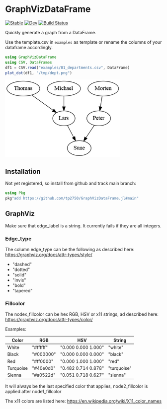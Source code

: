 # GraphVizDataFrame

[![Stable](https://img.shields.io/badge/docs-stable-blue.svg)](https://tp2750.github.io/GraphVizDataFrame.jl/stable/)
[![Dev](https://img.shields.io/badge/docs-dev-blue.svg)](https://tp2750.github.io/GraphVizDataFrame.jl/dev/)
[![Build Status](https://github.com/tp2750/GraphVizDataFrame.jl/actions/workflows/CI.yml/badge.svg?branch=main)](https://github.com/tp2750/GraphVizDataFrame.jl/actions/workflows/CI.yml?query=branch%3Amain)


Quickly generate a graph from a DataFrame.

Use the template.csv in `examples` as template or rename the columns of your dataframe accordingly.

``` julia
using GraphVizDataFrame
using CSV, DataFrames
df1 = CSV.read("examples/01_departments.csv", DataFrame)
plot_dot(df1, "/tmp/dept.png")
```

![dept](docs/src/img/01_dept.png)


## Installation

Not yet registered, so install from github and track main branch:

``` julia
using Pkg
pkg"add https://github.com/tp2750/GraphVizDataFrame.jl#main"
```

## GraphViz

Make sure that edge_label is a string. It currently fails if they are all integers.

###  Edge_type
The column edge_type can be the following as described here: <https://graphviz.org/docs/attr-types/style/>

* "dashed"
* "dotted"
* "solid"
* "invis"
* "bold"
* "tapered"

### Fillcolor

The nodex_fillcolor can be hex RGB, HSV or x11 strings, ad described here: <https://graphviz.org/docs/attr-types/color/>

Examples:

| Color     | RGB       | HSV                 | String      |
| ---       | ---       | ---                 | ---         |
| White     | "#ffffff" | "0.000 0.000 1.000" | "white"     |
| Black     | "#000000" | "0.000 0.000 0.000" | "black"     |
| Red       | "#ff0000" | "0.000 1.000 1.000" | "red"       |
| Turquoise | "#40e0d0" | "0.482 0.714 0.878" | "turquoise" |
| Sienna    | "#a0522d" | "0.051 0.718 0.627" | "sienna"    |

It will always be the last specified color that applies, node2_fillcolor is applied after node1_fillcolor

The x11 colors are listed here: <https://en.wikipedia.org/wiki/X11_color_names>
